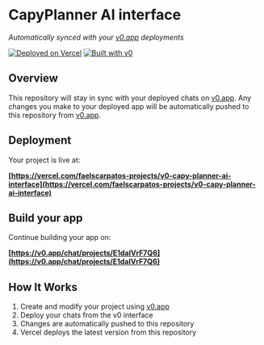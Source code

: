 # CapyPlanner AI interface

*Automatically synced with your [v0.app](https://v0.app) deployments*

[![Deployed on Vercel](https://img.shields.io/badge/Deployed%20on-Vercel-black?style=for-the-badge&logo=vercel)](https://vercel.com/faelscarpatos-projects/v0-capy-planner-ai-interface)
[![Built with v0](https://img.shields.io/badge/Built%20with-v0.app-black?style=for-the-badge)](https://v0.app/chat/projects/E1daIVrF7Q6)

## Overview

This repository will stay in sync with your deployed chats on [v0.app](https://v0.app).
Any changes you make to your deployed app will be automatically pushed to this repository from [v0.app](https://v0.app).

## Deployment

Your project is live at:

**[https://vercel.com/faelscarpatos-projects/v0-capy-planner-ai-interface](https://vercel.com/faelscarpatos-projects/v0-capy-planner-ai-interface)**

## Build your app

Continue building your app on:

**[https://v0.app/chat/projects/E1daIVrF7Q6](https://v0.app/chat/projects/E1daIVrF7Q6)**

## How It Works

1. Create and modify your project using [v0.app](https://v0.app)
2. Deploy your chats from the v0 interface
3. Changes are automatically pushed to this repository
4. Vercel deploys the latest version from this repository
